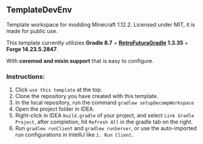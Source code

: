 ## TemplateDevEnv

Template workspace for modding Minecraft 1.12.2. Licensed under MIT, it is made for public use.

This template currently utilizies **Gradle 8.7** + **[RetroFuturaGradle](https://github.com/GTNewHorizons/RetroFuturaGradle) 1.3.35** + **Forge 14.23.5.2847**.

With **coremod and mixin support** that is easy to configure.

### Instructions:

1. Click `use this template` at the top.
2. Clone the repository you have created with this template.
3. In the local repository, run the command `gradlew setupDecompWorkspace`
4. Open the project folder in IDEA.
5. Right-click in IDEA `build.gradle` of your project, and select `Link Gradle Project`, after completion, hit `Refresh All` in the gradle tab on the right.
6. Run `gradlew runClient` and `gradlew runServer`, or use the auto-imported run configurations in IntelliJ like `1. Run Client`.
